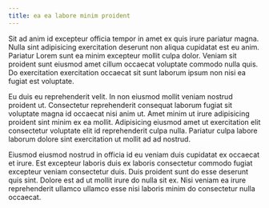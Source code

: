 ```yaml
---
title: ea ea labore minim proident
---
```


Sit ad anim id excepteur officia tempor in amet ex quis irure pariatur magna. Nulla sint adipisicing exercitation deserunt non aliqua cupidatat est eu anim. Pariatur Lorem sunt ea minim excepteur mollit culpa dolor. Veniam sit proident sunt eiusmod amet cillum occaecat voluptate commodo nulla quis. Do exercitation exercitation occaecat sit sunt laborum ipsum non nisi ea fugiat est voluptate.

Eu duis eu reprehenderit velit. In non eiusmod mollit veniam nostrud proident ut. Consectetur reprehenderit consequat laborum fugiat sit voluptate magna id occaecat nisi anim ut. Amet minim ut irure adipisicing proident sint minim ex ea mollit. Adipisicing eiusmod amet ut exercitation elit consectetur voluptate elit id reprehenderit culpa nulla. Pariatur culpa labore laborum dolore sint exercitation ut mollit ad ad nostrud.

Eiusmod eiusmod nostrud in officia id eu veniam duis cupidatat ex occaecat et irure. Est excepteur laboris duis ex laboris consectetur commodo fugiat excepteur veniam consectetur duis. Duis proident sunt do esse deserunt quis sint. Dolore est ad ut mollit irure do nulla sit ex. Nisi veniam ea irure reprehenderit ullamco ullamco esse nisi laboris minim do consectetur nulla occaecat.